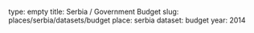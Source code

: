 type: empty
title: Serbia / Government Budget
slug: places/serbia/datasets/budget
place: serbia
dataset: budget
year: 2014
